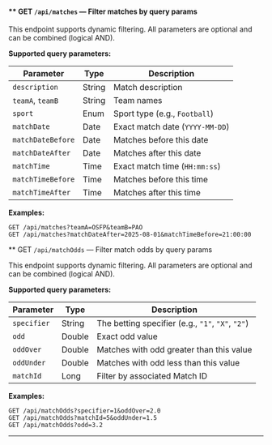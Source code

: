 #### ** GET `/api/matches`  — Filter matches by query params

This endpoint supports dynamic filtering. All parameters are optional and can be combined (logical AND).

**Supported query parameters:**

| Parameter         | Type      | Description                         |
|------------------|-----------|-------------------------------------|
| `description`     | String    | Match description                   |
| `teamA`, `teamB`  | String    | Team names                          |
| `sport`           | Enum      | Sport type (e.g., `Football`)       |
| `matchDate`       | Date      | Exact match date (`YYYY-MM-DD`)     |
| `matchDateBefore` | Date      | Matches before this date            |
| `matchDateAfter`  | Date      | Matches after this date             |
| `matchTime`       | Time      | Exact match time (`HH:mm:ss`)       |
| `matchTimeBefore` | Time      | Matches before this time            |
| `matchTimeAfter`  | Time      | Matches after this time             |

**Examples:**

```http
GET /api/matches?teamA=OSFP&teamB=PAO
GET /api/matches?matchDateAfter=2025-08-01&matchTimeBefore=21:00:00
```

** GET `/api/matchOdds`  — Filter match odds by query params

This endpoint supports dynamic filtering. All parameters are optional and can be combined (logical AND).

**Supported query parameters:**

| Parameter     | Type    | Description                             |
|---------------|---------|-----------------------------------------|
| `specifier`   | String  | The betting specifier (e.g., `"1"`, `"X"`, `"2"`) |
| `odd`         | Double  | Exact odd value                         |
| `oddOver`     | Double  | Matches with odd greater than this value |
| `oddUnder`    | Double  | Matches with odd less than this value    |
| `matchId`     | Long    | Filter by associated Match ID            |

**Examples:**

```http
GET /api/matchOdds?specifier=1&oddOver=2.0
GET /api/matchOdds?matchId=5&oddUnder=1.5
GET /api/matchOdds?odd=3.2
```
---